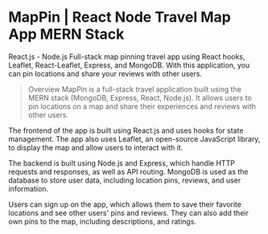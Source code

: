 # MapPin | React Node Travel Map App MERN Stack

React.js - Node.js Full-stack map pinning travel app using React hooks, Leaflet, React-Leaflet, Express, and MongoDB.
With this application, you can pin locations and share your reviews with other users.

>Overview
MapPin is a full-stack travel application built using the MERN stack (MongoDB, Express, React, Node.js). It allows users to pin locations on a map and share their experiences and reviews with other users.

The frontend of the app is built using React.js and uses hooks for state management. The app also uses Leaflet, an open-source JavaScript library, to display the map and allow users to interact with it.

The backend is built using Node.js and Express, which handle HTTP requests and responses, as well as API routing. MongoDB is used as the database to store user data, including location pins, reviews, and user information.

Users can sign up on the app, which allows them to save their favorite locations and see other users' pins and reviews. They can also add their own pins to the map, including descriptions, and ratings.